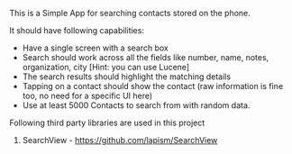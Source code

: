 This is a Simple App for searching contacts stored on the phone.

It should have following capabilities:

- Have a single screen with a search box
- Search should work across all the fields like number, name, notes, organization, city [Hint: you can use Lucene]
- The search results should highlight the matching details
- Tapping on a contact should show the contact (raw information is fine too, no need for a specific UI here)
- Use at least 5000 Contacts to search from with random data.

Following third party libraries are used in this project

1) SearchView - https://github.com/lapism/SearchView
